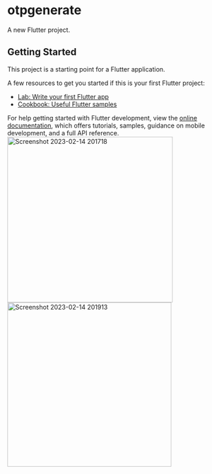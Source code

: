 # otpgenerate

A new Flutter project.

## Getting Started

This project is a starting point for a Flutter application.

A few resources to get you started if this is your first Flutter project:

- [Lab: Write your first Flutter app](https://docs.flutter.dev/get-started/codelab)
- [Cookbook: Useful Flutter samples](https://docs.flutter.dev/cookbook)

For help getting started with Flutter development, view the
[online documentation](https://docs.flutter.dev/), which offers tutorials,
samples, guidance on mobile development, and a full API reference.
<img width="374" alt="Screenshot 2023-02-14 201718" src="https://user-images.githubusercontent.com/116253518/218772574-26302c54-12e0-49d7-aec5-503b8743772b.png">
<img width="371" alt="Screenshot 2023-02-14 201913" src="https://user-images.githubusercontent.com/116253518/218772592-01a1b40b-fc4b-481a-a403-7910c9e1e75a.png">
